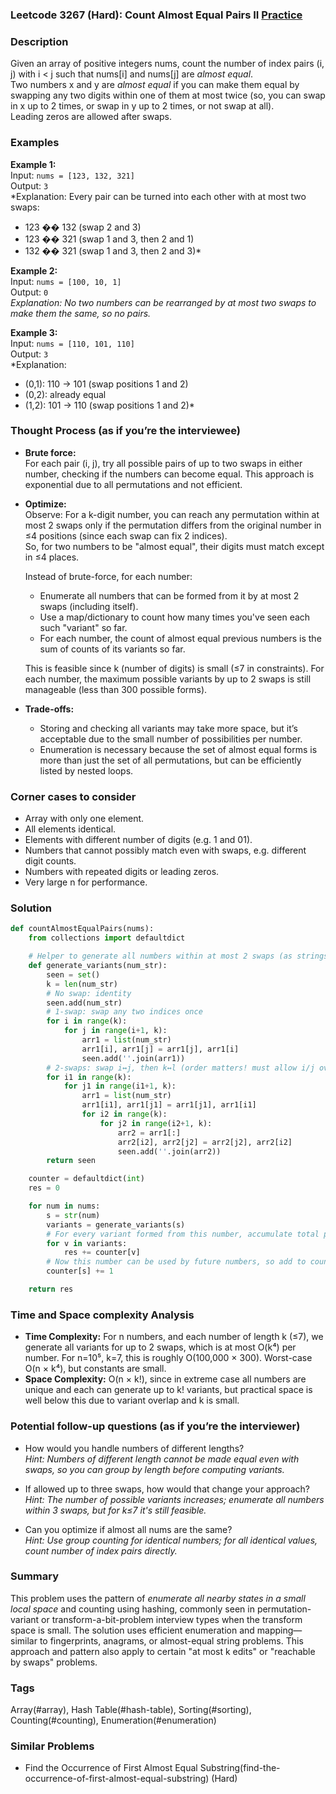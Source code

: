 ### Leetcode 3267 (Hard): Count Almost Equal Pairs II [Practice](https://leetcode.com/problems/count-almost-equal-pairs-ii)

### Description  
Given an array of positive integers nums, count the number of index pairs (i, j) with i < j such that nums[i] and nums[j] are *almost equal*.  
Two numbers x and y are *almost equal* if you can make them equal by swapping any two digits within one of them at most twice (so, you can swap in x up to 2 times, or swap in y up to 2 times, or not swap at all).  
Leading zeros are allowed after swaps.

### Examples  

**Example 1:**  
Input: `nums = [123, 132, 321]`  
Output: `3`  
*Explanation: Every pair can be turned into each other with at most two swaps:  
- 123 �� 132 (swap 2 and 3)  
- 123 �� 321 (swap 1 and 3, then 2 and 1)  
- 132 �� 321 (swap 1 and 3, then 2 and 3)*

**Example 2:**  
Input: `nums = [100, 10, 1]`  
Output: `0`  
*Explanation: No two numbers can be rearranged by at most two swaps to make them the same, so no pairs.*

**Example 3:**  
Input: `nums = [110, 101, 110]`  
Output: `3`  
*Explanation:  
- (0,1): 110 → 101 (swap positions 1 and 2)  
- (0,2): already equal  
- (1,2): 101 → 110 (swap positions 1 and 2)*


### Thought Process (as if you’re the interviewee)  
- **Brute force:**  
  For each pair (i, j), try all possible pairs of up to two swaps in either number, checking if the numbers can become equal. This approach is exponential due to all permutations and not efficient.

- **Optimize:**  
  Observe: For a k-digit number, you can reach any permutation within at most 2 swaps only if the permutation differs from the original number in ≤4 positions (since each swap can fix 2 indices).  
  So, for two numbers to be "almost equal", their digits must match except in ≤4 places.  

  Instead of brute-force, for each number:
  - Enumerate all numbers that can be formed from it by at most 2 swaps (including itself).
  - Use a map/dictionary to count how many times you've seen each such "variant" so far.
  - For each number, the count of almost equal previous numbers is the sum of counts of its variants so far.

  This is feasible since k (number of digits) is small (≤7 in constraints). For each number, the maximum possible variants by up to 2 swaps is still manageable (less than 300 possible forms).

- **Trade-offs:**  
  - Storing and checking all variants may take more space, but it’s acceptable due to the small number of possibilities per number.
  - Enumeration is necessary because the set of almost equal forms is more than just the set of all permutations, but can be efficiently listed by nested loops.


### Corner cases to consider  
- Array with only one element.
- All elements identical.
- Elements with different number of digits (e.g. 1 and 01).
- Numbers that cannot possibly match even with swaps, e.g. different digit counts.
- Numbers with repeated digits or leading zeros.
- Very large n for performance.


### Solution

```python
def countAlmostEqualPairs(nums):
    from collections import defaultdict

    # Helper to generate all numbers within at most 2 swaps (as strings)
    def generate_variants(num_str):
        seen = set()
        k = len(num_str)
        # No swap: identity
        seen.add(num_str)
        # 1-swap: swap any two indices once
        for i in range(k):
            for j in range(i+1, k):
                arr1 = list(num_str)
                arr1[i], arr1[j] = arr1[j], arr1[i]
                seen.add(''.join(arr1))
        # 2-swaps: swap i↔j, then k↔l (order matters! must allow i/j overlap with k/l)
        for i1 in range(k):
            for j1 in range(i1+1, k):
                arr1 = list(num_str)
                arr1[i1], arr1[j1] = arr1[j1], arr1[i1]
                for i2 in range(k):
                    for j2 in range(i2+1, k):
                        arr2 = arr1[:]
                        arr2[i2], arr2[j2] = arr2[j2], arr2[i2]
                        seen.add(''.join(arr2))
        return seen

    counter = defaultdict(int)
    res = 0

    for num in nums:
        s = str(num)
        variants = generate_variants(s)
        # For every variant formed from this number, accumulate total previously seen
        for v in variants:
            res += counter[v]
        # Now this number can be used by future numbers, so add to counter
        counter[s] += 1

    return res
```

### Time and Space complexity Analysis  

- **Time Complexity:** For n numbers, and each number of length k (≤7), we generate all variants for up to 2 swaps, which is at most O(k⁴) per number. For n=10⁵, k=7, this is roughly O(100,000 × 300). Worst-case O(n × k⁴), but constants are small.
- **Space Complexity:** O(n × k!), since in extreme case all numbers are unique and each can generate up to k! variants, but practical space is well below this due to variant overlap and k is small.


### Potential follow-up questions (as if you’re the interviewer)  

- How would you handle numbers of different lengths?  
  *Hint: Numbers of different length cannot be made equal even with swaps, so you can group by length before computing variants.*

- If allowed up to three swaps, how would that change your approach?  
  *Hint: The number of possible variants increases; enumerate all numbers within 3 swaps, but for k≤7 it's still feasible.*

- Can you optimize if almost all nums are the same?  
  *Hint: Use group counting for identical numbers; for all identical values, count number of index pairs directly.*

### Summary
This problem uses the pattern of *enumerate all nearby states in a small local space* and counting using hashing, commonly seen in permutation-variant or transform-a-bit-problem interview types when the transform space is small. The solution uses efficient enumeration and mapping—similar to fingerprints, anagrams, or almost-equal string problems. This approach and pattern also apply to certain "at most k edits" or "reachable by swaps" problems.

### Tags
Array(#array), Hash Table(#hash-table), Sorting(#sorting), Counting(#counting), Enumeration(#enumeration)

### Similar Problems
- Find the Occurrence of First Almost Equal Substring(find-the-occurrence-of-first-almost-equal-substring) (Hard)